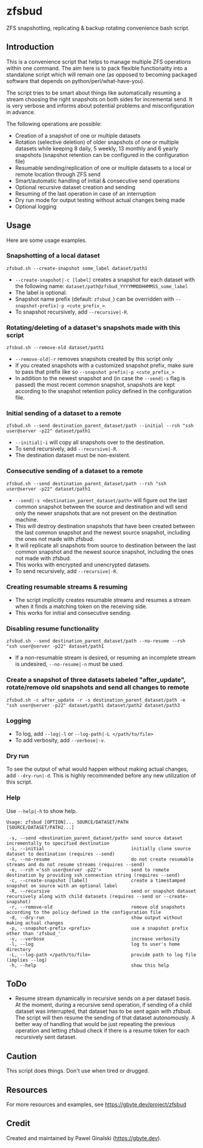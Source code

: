 # zfsbud
ZFS snapshotting, replicating & backup rotating convenience bash script.

## Introduction
This is a convenience script that helps to manage multiple ZFS operations within one command. The aim here is to pack flexible functionality into a standalone script which will remain one (as opposed to becoming packaged software that depends on python/perl/what-have-you).

The script tries to be smart about things like automatically resuming a stream choosing the right snapshots on both sides for incremental send. It is very verbose and informs about potential problems and misconfiguration in advance.

The following operations are possible:
- Creation of a snapshot of one or multiple datasets
- Rotation (selective deletion) of older snapshots of one or multiple datasets while keeping 8 daily, 5 weekly, 13 monthly and 6 yearly snapshots (snapshot retention can be configured in the configuration file)
- Resumable sending/replication of one or multiple datasets to a local or remote location through ZFS send
- Smart/automatic handling of initial & consecutive send operations
- Optional recursive dataset creation and sending
- Resuming of the last operation in case of an interruption
- Dry run mode for output testing without actual changes being made
- Optional logging

## Usage
Here are some usage examples.

### Snapshotting of a local dataset
`zfsbud.sh --create-snapshot some_label dataset/path1`
- `--create-snapshot|-c [label]` creates a snapshot for each dataset with the following name: `dataset/path@zfsbud_YYYYMMDDHHMMSS_some_label`
- The label is optional.
- Snapshot name prefix (default: `zfsbud_`) can be overridden with `--snapshot-prefix|-p <cute_prefix_>`.
- To snapshot recursively, add `--recursive|-R`.

### Rotating/deleting of a dataset's snapshots made with this script
`zfsbud.sh --remove-old dataset/path1`
- `--remove-old|-r` removes snapshots created by this script only
- If you created snapshots with a customized snapshot prefix, make sure to pass that prefix like so `--snapshot prefix|-p <cute_prefix_>`
- In addition to the newest snapshot and (in case the `--send|-s` flag is passed) the most recent common snapshot, snapshots are kept according to the snapshot retention policy defined in the configuration file.

### Initial sending of a dataset to a remote
`zfsbud.sh --send destination_parent_dataset/path --initial --rsh "ssh user@server -p22" dataset/path1`
- `--initial|-i` will copy all snapshots over to the destination.
- To send recursively, add `--recursive|-R`.
- The destination dataset must be non-existent.

### Consecutive sending of a dataset to a remote
`zfsbud.sh --send destination_parent_dataset/path --rsh "ssh user@server -p22" dataset/path1`
- `--send|-s <destination_parent_dataset/path>` will figure out the last common snapshot between the source and destination and will send only the newer snapshots that are not present on the destination machine.
- This will destroy destination snapshots that have been created between the last common snapshot and the newest source snapshot, including the ones not made with zfsbud.
- It will replicate all snapshots from source to destination between the last common snapshot and the newest source snapshot, including the ones not made with zfsbud.
- This works with encrypted and unencrypted datasets.
- To send recursively, add `--recursive|-R`.

### Creating resumable streams & resuming
- The script implicitly creates resumable streams and resumes a stream when it finds a matching token on the receiving side.
- This works for initial and consecutive sending.

### Disabling resume functionality
`zfsbud.sh --send destination_parent_dataset/path --no-resume --rsh "ssh user@server -p22" dataset/path1`
- If a non-resumable stream is desired, or resuming an incomplete stream is undesired, `--no-resume|-n` must be used.

### Create a snapshot of three datasets labeled "after_update", rotate/remove old snapshots and send all changes to remote
`zfsbud.sh -c after_update -r -s destination_parent_dataset/path -e "ssh user@server -p22" dataset/path1 dataset/path2 dataset/path3`

### Logging
- To log, add `--log|-l` or `--log-path|-L </path/to/file>`
- To add verbosity, add `--verbose|-v`.

### Dry run
To see the output of what would happen without making actual changes, add `--dry-run|-d`. This is highly recommended before any new utilization of this script.

### Help
Use `--help|-h` to show help.
```
Usage: zfsbud [OPTION]... SOURCE/DATASET/PATH [SOURCE/DATASET/PATH2...]

 -s, --send <destination_parent_dataset/path> send source dataset incrementally to specified destination
 -i, --initial                                initially clone source dataset to destination (requires --send)
 -n, --no-resume                              do not create resumable streams and do not resume streams (requires --send)
 -e, --rsh <'ssh user@server -p22'>           send to remote destination by providing ssh connection string (requires --send)
 -c, --create-snapshot [label]                create a timestamped snapshot on source with an optional label
 -R, --recursive                              send or snapshot dataset recursively along with child datasets (requires --send or --create-snapshot)
 -r, --remove-old                             remove old snapshots according to the policy defined in the configuration file
 -d, --dry-run                                show output without making actual changes
 -p, --snapshot-prefix <prefix>               use a snapshot prefix other than 'zfsbud_'
 -v, --verbose                                increase verbosity
 -l, --log                                    log to user's home directory
 -L, --log-path </path/to/file>               provide path to log file (implies --log)
 -h, --help                                   show this help
```

## ToDo
- Resume stream dynamically in recursive sends on a per dataset basis. At the moment, during a recursive send operation, if sending of a child dataset was interrupted, that dataset has to be sent again with zfsbud. The script will then resume the sending of that dataset autonomously. A better way of handling that would be just repeating the previous operation and letting zfsbud check if there is a resume token for each recursively sent dataset.

## Caution
This script does things. Don't use when tired or drugged.

## Resources
For more resources and examples, see https://gbyte.dev/project/zfsbud

## Credit
Created and maintained by Pawel Ginalski (https://gbyte.dev).
